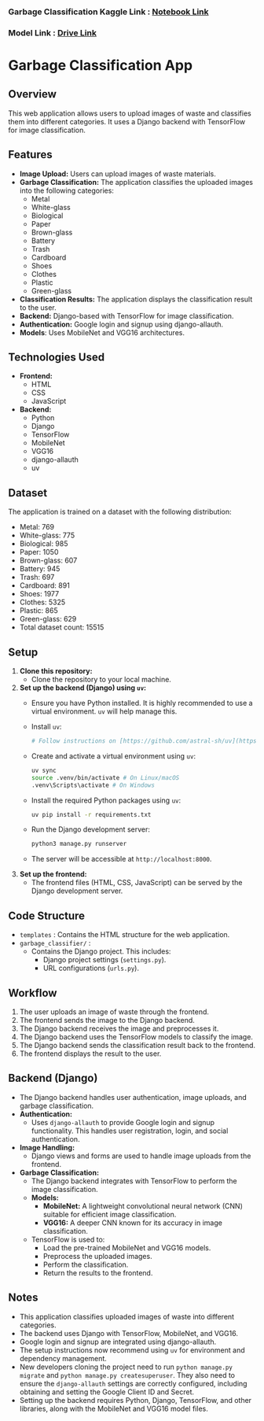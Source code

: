 ### Garbage Classification Kaggle Link : [Notebook Link](https://www.kaggle.com/code/jinrai/gragbage-classifier)
### Model Link : [Drive Link](https://drive.google.com/drive/folders/1GslR2Hw9k7YF1Y6zhIgcd0adAcmAM85A?usp=drive_link)

# Garbage Classification App

## Overview

This web application allows users to upload images of waste and classifies them into different categories. It uses a Django backend with TensorFlow for image classification.

## Features

* **Image Upload:** Users can upload images of waste materials.
* **Garbage Classification:** The application classifies the uploaded images into the following categories:
    * Metal
    * White-glass
    * Biological
    * Paper
    * Brown-glass
    * Battery
    * Trash
    * Cardboard
    * Shoes
    * Clothes
    * Plastic
    * Green-glass
* **Classification Results:** The application displays the classification result to the user.
* **Backend:** Django-based with TensorFlow for image classification.
* **Authentication:** Google login and signup using django-allauth.
* **Models**: Uses MobileNet and VGG16 architectures.

## Technologies Used

* **Frontend:**
    * HTML
    * CSS
    * JavaScript
* **Backend:**
    * Python
    * Django
    * TensorFlow
    * MobileNet
    * VGG16
    * django-allauth
    * uv

## Dataset

The application is trained on a dataset with the following distribution:

* Metal: 769
* White-glass: 775
* Biological: 985
* Paper: 1050
* Brown-glass: 607
* Battery: 945
* Trash: 697
* Cardboard: 891
* Shoes: 1977
* Clothes: 5325
* Plastic: 865
* Green-glass: 629
* Total dataset count: 15515

## Setup

1.  **Clone this repository:**
    * Clone the repository to your local machine.
2.  **Set up the backend (Django) using `uv`:**
    * Ensure you have Python installed. It is highly recommended to use a virtual environment. `uv` will help manage this.
    * Install `uv`:
        ```bash
        # Follow instructions on [https://github.com/astral-sh/uv](https://github.com/astral-sh/uv) to install uv
        ```
    * Create and activate a virtual environment using `uv`:
        ```bash
        uv sync
        source .venv/bin/activate # On Linux/macOS
        .venv\Scripts\activate # On Windows
        ```
    * Install the required Python packages using `uv`:
        ```bash
        uv pip install -r requirements.txt
        ```
    
    * Run the Django development server:
        ```bash
        python3 manage.py runserver
        ```
    * The server will be accessible at `http://localhost:8000`.
3.  **Set up the frontend:**
    * The frontend files (HTML, CSS, JavaScript) can be served by the Django development server.
## Code Structure

* `templates` : Contains the HTML structure for the web application.
* `garbage_classifier/` :
    * Contains the Django project. This includes:
        * Django project settings (`settings.py`).
        * URL configurations (`urls.py`).
        

## Workflow

1.  The user uploads an image of waste through the frontend.
2.  The frontend sends the image to the Django backend.
3.  The Django backend receives the image and preprocesses it.
4.  The Django backend uses the TensorFlow models to classify the image.
5.  The Django backend sends the classification result back to the frontend.
6.  The frontend displays the result to the user.

## Backend (Django)

* The Django backend handles user authentication, image uploads, and garbage classification.
* **Authentication:**
    * Uses `django-allauth` to provide Google login and signup functionality. This handles user registration, login, and social authentication.
* **Image Handling:**
    * Django views and forms are used to handle image uploads from the frontend.
* **Garbage Classification:**
    * The Django backend integrates with TensorFlow to perform the image classification.
    * **Models:**
        * **MobileNet:** A lightweight convolutional neural network (CNN) suitable for efficient image classification.
        * **VGG16:** A deeper CNN known for its accuracy in image classification.
    * TensorFlow is used to:
        * Load the pre-trained MobileNet and VGG16 models.
        * Preprocess the uploaded images.
        * Perform the classification.
        * Return the results to the frontend.

## Notes

* This application classifies uploaded images of waste into different categories.
* The backend uses Django with TensorFlow, MobileNet, and VGG16.
* Google login and signup are integrated using django-allauth.
* The setup instructions now recommend using `uv` for environment and dependency management.
* New developers cloning the project need to run `python manage.py migrate` and `python manage.py createsuperuser`.  They also need to ensure the `django-allauth` settings are correctly configured, including obtaining and setting the Google Client ID and Secret.
* Setting up the backend requires Python, Django, TensorFlow, and other libraries, along with the MobileNet and VGG16 model files.
